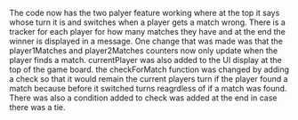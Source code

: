 The code now has the two palyer feature working where at the top it says whose turn it is and switches when a player gets a match wrong. There is a tracker for each player for how many matches they have and at the end the winner is displayed in a message. One change that was made was that the player1Matches and player2Matches counters now only update when the player finds a match. currentPlayer was also added to the UI display at the top of the game board. the checkForMatch function was changed by adding a check so that it would remain the current players turn if the player found a match because before it switched turns reagrdless of if a match was found. There was also a condition added to check was added at the end in case there was a tie.









